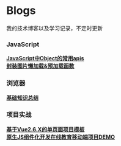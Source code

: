# Blogs
我的技术博客以及学习记录，不定时更新
### JavaScript
**[JavaScript中Object的常用apis](https://github.com/sanjing14/Blog/issues/1)**  
**[封装图片懒加载&预加载函数](https://github.com/sanjing14/Blog/issues/3)**
### 浏览器
**[基础知识总结](https://github.com/sanjing14/Blog/issues/2)**
### 项目实战
**[基于Vue2.6.X的单页面项目模板](https://github.com/sanjing14/vue-spa-template)**  
**[原生JS组件化开发在线教育移动端项目DEMO](https://github.com/sanjing14/js-compontents-modules)**
